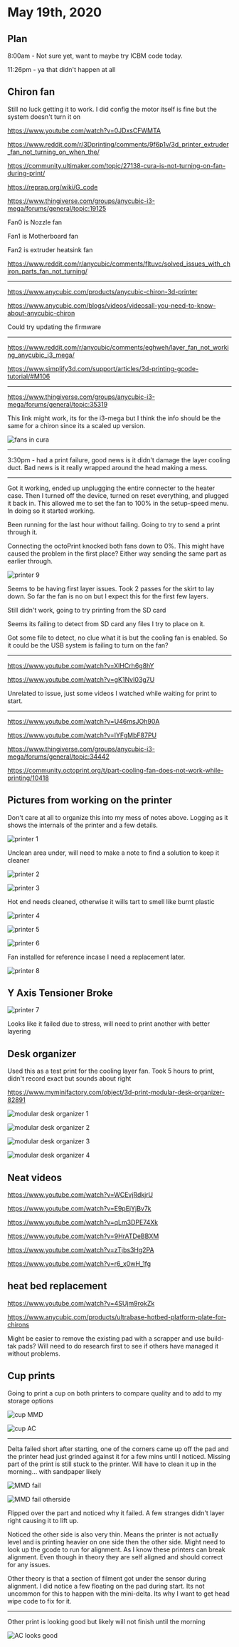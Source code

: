 # May 19th, 2020

## Plan

8:00am - Not sure yet, want to maybe try ICBM code today.

11:26pm - ya that didn't happen at all

## Chiron fan

Still no luck getting it to work. I did config the motor itself is fine but the system doesn't turn it on

https://www.youtube.com/watch?v=0JDxsCFWMTA

https://www.reddit.com/r/3Dprinting/comments/9f6p1v/3d_printer_extruder_fan_not_turning_on_when_the/

https://community.ultimaker.com/topic/27138-cura-is-not-turning-on-fan-during-print/

https://reprap.org/wiki/G_code

https://www.thingiverse.com/groups/anycubic-i3-mega/forums/general/topic:19125

Fan0 is Nozzle fan

Fan1 is Motherboard fan

Fan2 is extruder heatsink fan

https://www.reddit.com/r/anycubic/comments/fltuvc/solved_issues_with_chiron_parts_fan_not_turning/

----

https://www.anycubic.com/products/anycubic-chiron-3d-printer

https://www.anycubic.com/blogs/videos/videosall-you-need-to-know-about-anycubic-chiron

Could try updating the firmware

----

https://www.reddit.com/r/anycubic/comments/eghweh/layer_fan_not_working_anycubic_i3_mega/

https://www.simplify3d.com/support/articles/3d-printing-gcode-tutorial/#M106

----

https://www.thingiverse.com/groups/anycubic-i3-mega/forums/general/topic:35319

This link might work, its for the i3-mega but I think the info should be the same for a chiron since its a scaled up version.

![fans in cura](images/ANYCUBIC_MEGA_FANS.jpg)

----

3:30pm - had a print failure, good news is it didn't damage the layer cooling duct. Bad news is it really wrapped around the head making a mess.

---

Got it working, ended up unplugging the entire connecter to the heater case. Then I turned off the device, turned on reset everything, and plugged it back in. This allowed me to set the fan to 100% in the setup-speed menu. In doing so it started working.

Been running for the last hour without failing. Going to try to send a print through it.

Connecting the octoPrint knocked both fans down to 0%. This might have caused the problem in the first place? Either way sending the same part as earlier through.

![printer 9](images/2020_05_19_15.43.20.jpg)

Seems to be having first layer issues. Took 2 passes for the skirt to lay down. So far the fan is no on but I expect this for the first few layers.

Still didn't work, going to try printing from the SD card

Seems its failing to detect from SD card any files I try to place on it.

Got some file to detect, no clue what it is but the cooling fan is enabled. So it could be the USB system is failing to turn on the fan?

----

https://www.youtube.com/watch?v=XlHCrh6g8hY

https://www.youtube.com/watch?v=gK1NvI03g7U

Unrelated to issue, just some videos I watched while waiting for print to start.

---

https://www.youtube.com/watch?v=U46msJOh90A

https://www.youtube.com/watch?v=IYFgMbF87PU

https://www.thingiverse.com/groups/anycubic-i3-mega/forums/general/topic:34442

https://community.octoprint.org/t/part-cooling-fan-does-not-work-while-printing/10418

## Pictures from working on the printer

Don't care at all to organize this into my mess of notes above. Logging as it shows the internals of the printer and a few details.

![printer 1](images/2020_05_19_10.48.48.jpg)

Unclean area under, will need to make a note to find a solution to keep it cleaner

![printer 2](images/2020_05_19_10.48.53.jpg)

![printer 3](images/2020_05_19_10.48.56.jpg)

Hot end needs cleaned, otherwise it wills tart to smell like burnt plastic

![printer 4](images/2020_05_19_10.49.03.jpg)

![printer 5](images/2020_05_19_10.50.20.jpg)

![printer 6](images/2020_05_19_10.50.26.jpg)

Fan installed for reference incase I need a replacement later.

![printer 8](images/2020_05_19_11.01.12.jpg)

## Y Axis Tensioner Broke

![printer 7](images/2020_05_19_10.59.28.jpg)

Looks like it failed due to stress, will need to print another with better layering


## Desk organizer

Used this as a test print for the cooling layer fan. Took 5 hours to print, didn't record exact but sounds about right

https://www.myminifactory.com/object/3d-print-modular-desk-organizer-82891

![modular desk organizer 1](images/2020_05_19_modularDeskOrganizer.png)

![modular desk organizer 2](images/2020_05_19_18.39.33.jpg)

![modular desk organizer 3](images/2020_05_19_21.55.28.jpg)

![modular desk organizer 4](images/2020_05_19_21.55.35.jpg)


## Neat videos

https://www.youtube.com/watch?v=WCEvjRdkjrU

https://www.youtube.com/watch?v=E9pEjYjBv7k

https://www.youtube.com/watch?v=qLm3DPE74Xk

https://www.youtube.com/watch?v=9HrATDeBBXM

https://www.youtube.com/watch?v=zTjbs3Hg2PA

https://www.youtube.com/watch?v=r6_x0wH_1fg

## heat bed replacement

https://www.youtube.com/watch?v=4SUjm9rokZk

https://www.anycubic.com/products/ultrabase-hotbed-platform-plate-for-chirons

Might be easier to remove the existing pad with a scrapper and use build-tak pads? Will need to do research first to see if others have managed it without problems.

## Cup prints

Going to print a cup on both printers to compare quality and to add to my storage options

![cup MMD](images/2020_05_19_modularDeskOrganizerMMD.png)

![cup AC](images/2020_05_19_modularDeskOrganizerAC.png)

----

Delta failed short after starting, one of the corners came up off the pad and the printer head just grinded against it for a few mins until I noticed. Missing part of the print is still stuck to the printer. Will have to clean it up in the morning... with sandpaper likely

![MMD fail](images/2020_05_19_23.49.51.jpg)

![MMD fail otherside](images/2020_05_19_23.51.43.jpg)

Flipped over the part and noticed why it failed. A few stranges didn't layer right causing it to lift up. 

Noticed the other side is also very thin. Means the printer is not actually level and is printing heavier on one side then the other side. Might need to look up the gcode to run for alignment. As I know these printers can break alignment. Even though in theory they are self aligned and should correct for any issues.

Other theory is that a section of filment got under the sensor during alignment. I did notice a few floating on the pad during start. Its not uncommon for this to happen with the mini-delta. Its why I want to get head wipe code to fix for it.



---

Other print is looking good but likely will not finish until the morning

![AC looks good](images/2020_05_19_23.56.20.jpg)
